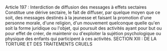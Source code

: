 Article 197 : Interdiction de diffusion des messages à effets sectaires
Constitue une dérive sectaire, le fait de diffuser, par quelque moyen que ce soit, des messages destinés à la jeunesse et faisant la promotion d'une personne morale, d'une religion, d'un mouvement quelconque quelle qu'en soit la forme juridique ou l'objet, qui poursuit des activités ayant pour but ou pour effet de créer, de maintenir ou d'exploiter la sujétion psychologique ou physique des enfants qui participent à ces activités.
SECTION XIII : DE LA TORTURE ET DES TRAITEMENTS CRUELS